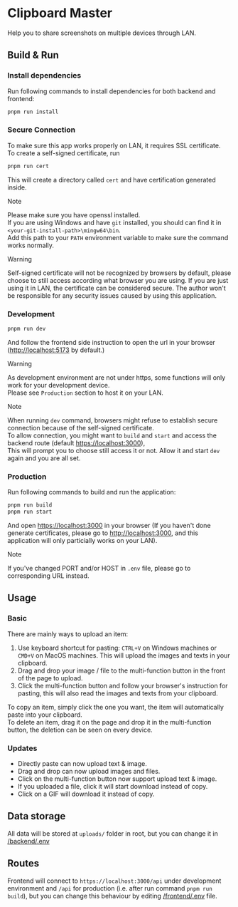 # Clipboard Master
Help you to share screenshots on multiple devices through LAN.

## Build & Run

### Install dependencies
Run following commands to install dependencies for both backend and frontend:

```sh
pnpm run install
```

### Secure Connection
To make sure this app works properly on LAN, it requires SSL certificate.  
To create a self-signed certificate, run
```sh
pnpm run cert
```
This will create a directory called `cert` and have certification generated inside.
> [!NOTE]  
> Please make sure you have openssl installed.  
> If you are using Windows and have `git` installed, you should can find it in `<your-git-install-path>\mingw64\bin`.  
> Add this path to your `PATH` environment variable to make sure the command works normally.

> [!WARNING]  
> Self-signed certificate will not be recognized by browsers by default, please choose to still access according what browser you are using. If you are just using it in LAN, the certificate can be considered secure. The author won't be responsible for any security issues caused by using this application.

### Development
```sh
pnpm run dev
```

And follow the frontend side instruction to open the url in your browser ([http://localhost:5173](http://localhost:5173) by default.)

> [!WARNING]  
> As development environment are not under https, some functions will only work for your development device.  
> Please see `Production` section to host it on your LAN.

> [!NOTE]  
> When running `dev` command, browsers might refuse to establish secure connection because of the self-signed certificate.  
> To allow connection, you might want to `build` and `start` and access the backend route (default [https://localhost:3000](https://localhost:3000)),  
> This will prompt you to choose still access it or not. Allow it and start `dev` again and you are all set.  

### Production
Run following commands to build and run the application:
```sh
pnpm run build
pnpm run start
```

And open [https://localhost:3000](https://localhost:3000) in your browser (If you haven't done generate certificates, please go to [http://localhost:3000](http://localhost:3000), and this application will only particially works on your LAN).

> [!NOTE]  
> If you've changed PORT and/or HOST in `.env` file, please go to corresponding URL instead.

## Usage

### Basic
There are mainly ways to upload an item:
1. Use keyboard shortcut for pasting: `CTRL+V` on Windows machines or `CMD+V` on MacOS machines. This will upload the images and texts in your clipboard.
2. Drag and drop your image / file to the multi-function button in the front of the page to upload.
3. Click the multi-function button and follow your browser's instruction for pasting, this will also read the images and texts from your clipboard.
  
To copy an item, simply click the one you want, the item will automatically paste into your clipboard.  
To delete an item, drag it on the page and drop it in the multi-function button, the deletion can be seen on every device.

### Updates
* Directly paste can now upload text & image.
* Drag and drop can now upload images and files.
* Click on the multi-function button now support upload text & image.
* If you uploaded a file, click it will start download instead of copy.
* Click on a GIF will download it instead of copy.

## Data storage
All data will be stored at `uploads/` folder in root, but you can change it in [/backend/.env](/backend/.env)

## Routes
Frontend will connect to `https://localhost:3000/api` under development environment and `/api` for production (i.e. after run command `pnpm run build`), but you can change this behaviour by editing [/frontend/.env](/frontend/.env) file.